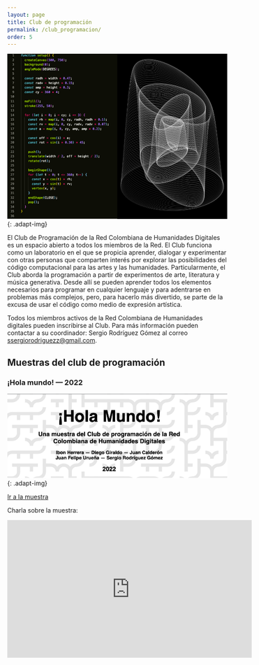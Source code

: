 ```yaml
---
layout: page
title: Club de programación
permalink: /club_programacion/
order: 5
---
```

![arte generativo](/assets/imgs/clubProgramacion.png){: .adapt-img}

El Club de Programación de la Red Colombiana de Humanidades Digitales es un espacio abierto a todos los miembros de la Red. El Club funciona como un laboratorio en el que se propicia aprender, dialogar y experimentar con otras personas que comparten interés por explorar las posibilidades del código computacional para las artes y las humanidades. Particularmente, el Club aborda la programación a partir de experimentos de arte, literatura y música generativa. Desde allí se pueden aprender todos los elementos necesarios para programar en cualquier lenguaje y para adentrarse en problemas más complejos, pero, para hacerlo más divertido, se parte de la excusa de usar el código como medio de expresión artística.

Todos los miembros activos de la Red Colombiana de Humanidades digitales pueden inscribirse al Club. Para más información pueden contactar a su coordinador: Sergio Rodríguez Gómez al correo ssergiorodriguezz@gmail.com.

## Muestras del club de programación

### ¡Hola mundo! — 2022
![muestra hola mundo](/assets/imgs/club-prog-2022.png){: .adapt-img}

[Ir a la muestra](../club-prog-2022)

Charla sobre la muestra:

<iframe width="560" height="315" src="https://www.youtube.com/embed/pIUuHOUZgvo" title="YouTube video player" frameborder="0" allow="accelerometer; autoplay; clipboard-write; encrypted-media; gyroscope; picture-in-picture" allowfullscreen> </iframe>